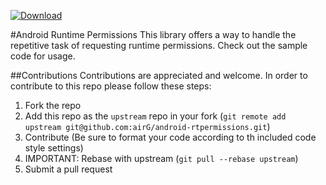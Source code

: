  [ ![Download](https://api.bintray.com/packages/airgoss/airGOss/rtpermissions/images/download.svg) ](https://bintray.com/airgoss/airGOss/rtpermissions/_latestVersion)

#Android Runtime Permissions
This library offers a way to handle the repetitive task of requesting runtime permissions. Check out the sample code for usage.

##Contributions
Contributions are appreciated and welcome. In order to contribute to this repo please follow these steps:

1. Fork the repo
1. Add this repo as the `upstream` repo in your fork (`git remote add upstream git@github.com:airG/android-rtpermissions.git`)
1. Contribute (Be sure to format your code according to th included code style settings)
1. IMPORTANT: Rebase with upstream (`git pull --rebase upstream`)
1. Submit a pull request
